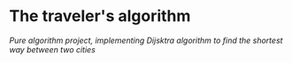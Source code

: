 # The traveler's algorithm

_Pure algorithm project, implementing Dijsktra algorithm to find the shortest way between two cities_

